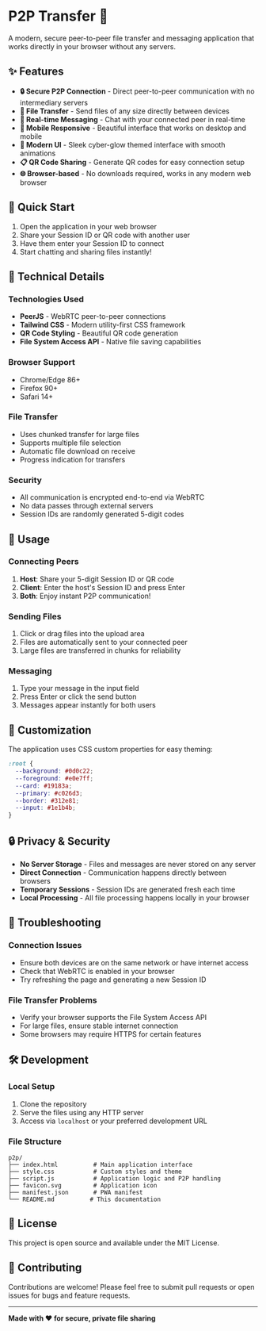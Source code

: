 # P2P Transfer 🚀

A modern, secure peer-to-peer file transfer and messaging application that works directly in your browser without any servers.

## ✨ Features

- **🔒 Secure P2P Connection** - Direct peer-to-peer communication with no intermediary servers
- **📁 File Transfer** - Send files of any size directly between devices
- **💬 Real-time Messaging** - Chat with your connected peer in real-time
- **📱 Mobile Responsive** - Beautiful interface that works on desktop and mobile
- **🎨 Modern UI** - Sleek cyber-glow themed interface with smooth animations
- **📋 QR Code Sharing** - Generate QR codes for easy connection setup
- **🌐 Browser-based** - No downloads required, works in any modern web browser

## 🚀 Quick Start

1. Open the application in your web browser
2. Share your Session ID or QR code with another user
3. Have them enter your Session ID to connect
4. Start chatting and sharing files instantly!

## 🔧 Technical Details

### Technologies Used
- **PeerJS** - WebRTC peer-to-peer connections
- **Tailwind CSS** - Modern utility-first CSS framework
- **QR Code Styling** - Beautiful QR code generation
- **File System Access API** - Native file saving capabilities

### Browser Support
- Chrome/Edge 86+
- Firefox 90+
- Safari 14+

### File Transfer
- Uses chunked transfer for large files
- Supports multiple file selection
- Automatic file download on receive
- Progress indication for transfers

### Security
- All communication is encrypted end-to-end via WebRTC
- No data passes through external servers
- Session IDs are randomly generated 5-digit codes

## 📱 Usage

### Connecting Peers
1. **Host**: Share your 5-digit Session ID or QR code
2. **Client**: Enter the host's Session ID and press Enter
3. **Both**: Enjoy instant P2P communication!

### Sending Files
1. Click or drag files into the upload area
2. Files are automatically sent to your connected peer
3. Large files are transferred in chunks for reliability

### Messaging
1. Type your message in the input field
2. Press Enter or click the send button
3. Messages appear instantly for both users

## 🎨 Customization

The application uses CSS custom properties for easy theming:

```css
:root {
  --background: #0d0c22;
  --foreground: #e0e7ff;
  --card: #19183a;
  --primary: #c026d3;
  --border: #312e81;
  --input: #1e1b4b;
}
```

## 🔒 Privacy & Security

- **No Server Storage** - Files and messages are never stored on any server
- **Direct Connection** - Communication happens directly between browsers
- **Temporary Sessions** - Session IDs are generated fresh each time
- **Local Processing** - All file processing happens locally in your browser

## 🐛 Troubleshooting

### Connection Issues
- Ensure both devices are on the same network or have internet access
- Check that WebRTC is enabled in your browser
- Try refreshing the page and generating a new Session ID

### File Transfer Problems
- Verify your browser supports the File System Access API
- For large files, ensure stable internet connection
- Some browsers may require HTTPS for certain features

## 🛠️ Development

### Local Setup
1. Clone the repository
2. Serve the files using any HTTP server
3. Access via `localhost` or your preferred development URL

### File Structure
```
p2p/
├── index.html          # Main application interface
├── style.css           # Custom styles and theme
├── script.js           # Application logic and P2P handling
├── favicon.svg         # Application icon
├── manifest.json       # PWA manifest
└── README.md          # This documentation
```

## 📄 License

This project is open source and available under the MIT License.

## 🤝 Contributing

Contributions are welcome! Please feel free to submit pull requests or open issues for bugs and feature requests.

---

**Made with ❤️ for secure, private file sharing**
